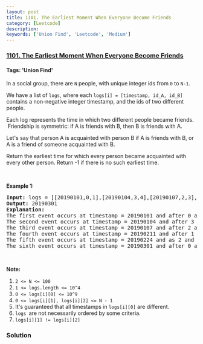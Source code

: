 ```yaml
---
layout: post
title: 1101. The Earliest Moment When Everyone Become Friends
category: [Leetcode]
description: 
keywords: ['Union Find', 'Leetcode', 'Medium']
---
```

### [1101. The Earliest Moment When Everyone Become Friends](https://leetcode.com/problems/the-earliest-moment-when-everyone-become-friends)

#### Tags: 'Union Find'

<div class="content__u3I1 question-content__JfgR"><div><p>In a social group, there are <code>N</code> people, with unique integer ids from <code>0</code> to <code>N-1</code>.</p>
<p>We have a list of <code>logs</code>, where each <code>logs[i] = [timestamp, id_A, id_B]</code> contains a non-negative integer timestamp, and the ids of two different people.</p>
<p>Each log represents the time in which two different people became friends.  Friendship is symmetric: if A is friends with B, then B is friends with A.</p>
<p>Let's say that person A is acquainted with person B if A is friends with B, or A is a friend of someone acquainted with B.</p>
<p>Return the earliest time for which every person became acquainted with every other person. Return -1 if there is no such earliest time.</p>
<p> </p>
<p><strong>Example 1:</strong></p>
<pre><strong>Input: </strong>logs = <span id="example-input-1-1">[[20190101,0,1],[20190104,3,4],[20190107,2,3],[20190211,1,5],[20190224,2,4],[20190301,0,3],[20190312,1,2],[20190322,4,5]]</span>, N = <span id="example-input-1-2">6</span>
<strong>Output: </strong><span id="example-output-1">20190301</span>
<strong>Explanation: </strong>
The first event occurs at timestamp = 20190101 and after 0 and 1 become friends we have the following friendship groups [0,1], [2], [3], [4], [5].
The second event occurs at timestamp = 20190104 and after 3 and 4 become friends we have the following friendship groups [0,1], [2], [3,4], [5].
The third event occurs at timestamp = 20190107 and after 2 and 3 become friends we have the following friendship groups [0,1], [2,3,4], [5].
The fourth event occurs at timestamp = 20190211 and after 1 and 5 become friends we have the following friendship groups [0,1,5], [2,3,4].
The fifth event occurs at timestamp = 20190224 and as 2 and 4 are already friend anything happens.
The sixth event occurs at timestamp = 20190301 and after 0 and 3 become friends we have that all become friends.
</pre>
<p> </p>
<p><strong>Note:</strong></p>
<ol>
<li><code>2 &lt;= N &lt;= 100</code></li>
<li><code>1 &lt;= logs.length &lt;= 10^4</code></li>
<li><code>0 &lt;= logs[i][0] &lt;= 10^9</code></li>
<li><code>0 &lt;= logs[i][1], logs[i][2] &lt;= N - 1</code></li>
<li>It's guaranteed that all timestamps in <code>logs[i][0]</code> are different.</li>
<li><code>logs </code>are not necessarily ordered by some criteria.</li>
<li><code>logs[i][1] != logs[i][2]</code></li>
</ol>
</div></div>

### Solution
